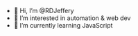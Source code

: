 - 👋 Hi, I’m @RDJeffery
- 👀 I’m interested in automation & web dev
- 🌱 I’m currently learning JavaScript
<!---
RDJeffery/RDJeffery is a ✨ special ✨ repository because its `README.md` (this file) appears on your GitHub profile.
You can click the Preview link to take a look at your changes.
--->
